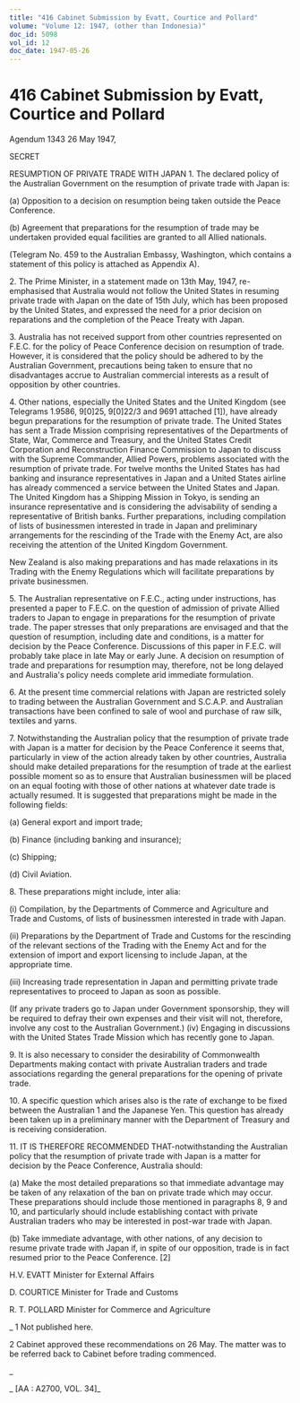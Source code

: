 ```yaml
---
title: "416 Cabinet Submission by Evatt, Courtice and Pollard"
volume: "Volume 12: 1947, (other than Indonesia)"
doc_id: 5098
vol_id: 12
doc_date: 1947-05-26
---
```


# 416 Cabinet Submission by Evatt, Courtice and Pollard

Agendum 1343 26 May 1947,

SECRET

RESUMPTION OF PRIVATE TRADE WITH JAPAN 1. The declared policy of the Australian Government on the resumption of private trade with Japan is:

(a) Opposition to a decision on resumption being taken outside the Peace Conference.

(b) Agreement that preparations for the resumption of trade may be undertaken provided equal facilities are granted to all Allied nationals.

(Telegram No. 459 to the Australian Embassy, Washington, which contains a statement of this policy is attached as Appendix A).

2\. The Prime Minister, in a statement made on 13th May, 1947, re- emphasised that Australia would not follow the United States in resuming private trade with Japan on the date of 15th July, which has been proposed by the United States, and expressed the need for a prior decision on reparations and the completion of the Peace Treaty with Japan.

3\. Australia has not received support from other countries represented on F.E.C. for the policy of Peace Conference decision on resumption of trade. However, it is considered that the policy should be adhered to by the Australian Government, precautions being taken to ensure that no disadvantages accrue to Australian commercial interests as a result of opposition by other countries.

4\. Other nations, especially the United States and the United Kingdom (see Telegrams 1.9586, 9[0]25, 9[0]22/3 and 9691 attached [1]), have already begun preparations for the resumption of private trade. The United States has sent a Trade Mission comprising representatives of the Departments of State, War, Commerce and Treasury, and the United States Credit Corporation and Reconstruction Finance Commission to Japan to discuss with the Supreme Commander, Allied Powers, problems associated with the resumption of private trade. For twelve months the United States has had banking and insurance representatives in Japan and a United States airline has already commenced a service between the United States and Japan. The United Kingdom has a Shipping Mission in Tokyo, is sending an insurance representative and is considering the advisability of sending a representative of British banks. Further preparations, including compilation of lists of businessmen interested in trade in Japan and preliminary arrangements for the rescinding of the Trade with the Enemy Act, are also receiving the attention of the United Kingdom Government.

New Zealand is also making preparations and has made relaxations in its Trading with the Enemy Regulations which will facilitate preparations by private businessmen.

5\. The Australian representative on F.E.C., acting under instructions, has presented a paper to F.E.C. on the question of admission of private Allied traders to Japan to engage in preparations for the resumption of private trade. The paper stresses that only preparations are envisaged and that the question of resumption, including date and conditions, is a matter for decision by the Peace Conference. Discussions of this paper in F.E.C. will probably take place in late May or early June. A decision on resumption of trade and preparations for resumption may, therefore, not be long delayed and Australia's policy needs complete arid immediate formulation.

6\. At the present time commercial relations with Japan are restricted solely to trading between the Australian Government and S.C.A.P. and Australian transactions have been confined to sale of wool and purchase of raw silk, textiles and yarns.

7\. Notwithstanding the Australian policy that the resumption of private trade with Japan is a matter for decision by the Peace Conference it seems that, particularly in view of the action already taken by other countries, Australia should make detailed preparations for the resumption of trade at the earliest possible moment so as to ensure that Australian businessmen will be placed on an equal footing with those of other nations at whatever date trade is actually resumed. It is suggested that preparations might be made in the following fields:

(a) General export and import trade;

(b) Finance (including banking and insurance);

(c) Shipping;

(d) Civil Aviation.

8\. These preparations might include, inter alia:

(i) Compilation, by the Departments of Commerce and Agriculture and Trade and Customs, of lists of businessmen interested in trade with Japan.

(ii) Preparations by the Department of Trade and Customs for the rescinding of the relevant sections of the Trading with the Enemy Act and for the extension of import and export licensing to include Japan, at the appropriate time.

(iii) Increasing trade representation in Japan and permitting private trade representatives to proceed to Japan as soon as possible.

(If any private traders go to Japan under Government sponsorship, they will be required to defray their own expenses and their visit will not, therefore, involve any cost to the Australian Government.) (iv) Engaging in discussions with the United States Trade Mission which has recently gone to Japan.

9\. It is also necessary to consider the desirability of Commonwealth Departments making contact with private Australian traders and trade associations regarding the general preparations for the opening of private trade.

10\. A specific question which arises also is the rate of exchange to be fixed between the Australian 1 and the Japanese Yen. This question has already been taken up in a preliminary manner with the Department of Treasury and is receiving consideration.

11\. IT IS THEREFORE RECOMMENDED THAT-notwithstanding the Australian policy that the resumption of private trade with Japan is a matter for decision by the Peace Conference, Australia should:

(a) Make the most detailed preparations so that immediate advantage may be taken of any relaxation of the ban on private trade which may occur. These preparations should include those mentioned in paragraphs 8, 9 and 10, and particularly should include establishing contact with private Australian traders who may be interested in post-war trade with Japan.

(b) Take immediate advantage, with other nations, of any decision to resume private trade with Japan if, in spite of our opposition, trade is in fact resumed prior to the Peace Conference. [2]

H.V. EVATT Minister for External Affairs

D. COURTICE Minister for Trade and Customs

R. T. POLLARD Minister for Commerce and Agriculture 

_ 1 Not published here.

2 Cabinet approved these recommendations on 26 May. The matter was to be referred back to Cabinet before trading commenced.

_

_ [AA : A2700, VOL. 34]_
